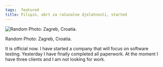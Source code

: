 ```yaml
---
tags:  featured
title: Filipin, obrt za računalne djelatnosti, started
---
```

![Random Photo: Zagreb, Croatia.](/assets/balls-300x300.jpg "Random Photo: Zagreb, Croatia.")

Random Photo: Zagreb, Croatia.

It is official now. I have started a company that will focus on software testing. Yesterday I have finally completed all paperwork. At the moment I have three clients and I am not looking for work.
